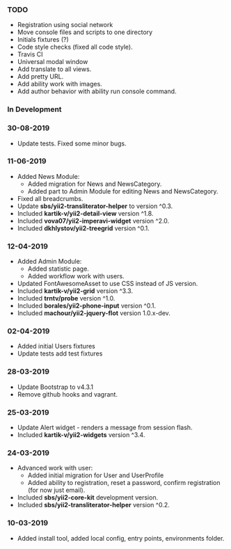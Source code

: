 ### TODO 
* Registration using social network
* Move console files and scripts to one directory
* Initials fixtures (?)
* Code style checks (fixed all code style).
* Travis CI 
* Universal modal window
* Add translate to all views.
* Add pretty URL.
* Add ability work with images.
* Add author behavior with ability run console command.  

### In Development

### 30-08-2019
* Update tests. Fixed some minor bugs.

### 11-06-2019
* Added News Module:
    * Added migration for News and NewsCategory.
    * Added part to Admin Module for editing News and NewsCategory.
* Fixed all breadcrumbs.
* Update **sbs/yii2-transliterator-helper** to version ^0.3.
* Included **kartik-v/yii2-detail-view** version ^1.8.
* Included **vova07/yii2-imperavi-widget** version ^2.0.
* Included **dkhlystov/yii2-treegrid** version ^0.1.

### 12-04-2019
* Added Admin Module:
    * Added statistic page. 
    * Added workflow work with users.
* Updated FontAwesomeAsset to use CSS instead of JS version.
* Included **kartik-v/yii2-grid** version ^3.3.
* Included **trntv/probe** version ^1.0.
* Included **borales/yii2-phone-input** version ^0.1.
* Included **machour/yii2-jquery-flot** version 1.0.x-dev.

### 02-04-2019
* Added initial Users fixtures
* Update tests add test fixtures

### 28-03-2019
* Update Bootstrap to v4.3.1
* Remove github hooks and vagrant. 

### 25-03-2019
* Update Alert widget - renders a message from session flash.
* Included **kartik-v/yii2-widgets** version ^3.4.

### 24-03-2019
* Advanced work with user:
    * Added initial migration for User and UserProfile
    * Added ability to registration, reset a password, confirm registration (for now just email).
* Included **sbs/yii2-core-kit** development version.
* Included **sbs/yii2-transliterator-helper** version ^0.2.

### 10-03-2019
* Added install tool, added local config, entry points, environments folder. 
